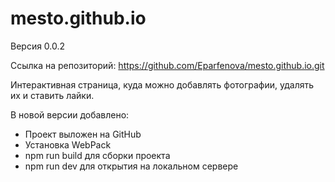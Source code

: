 # mesto.github.io

  Версия 0.0.2
  
  Ссылка на репозиторий: https://github.com/Eparfenova/mesto.github.io.git

  Интерактивная страница, куда можно добавлять фотографии, удалять их и ставить лайки.

  В новой версии добавлено:
  - Проект выложен на GitHub
  - Установка WebPack
  - npm run build для сборки проекта
  - npm run dev для открытия на локальном сервере
  

